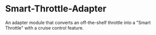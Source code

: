 # Smart-Throttle-Adapter
An adapter module that converts an off-the-shelf throttle into a "Smart Throttle" with a cruise control feature.

